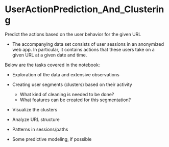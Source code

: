 # UserActionPrediction_And_Clustering
Predict the actions based on the user behavior for the given URL


* The accompanying data set consists of user sessions in an anonymized web app. In particular, it contains actions that these users take on a given URL at a given date and time.


Below are the tasks covered in the notebook:

* Exploration of the data and extensive observations
* Creating user segments (clusters) based on their activity
  * What kind of cleaning is needed to be done?
  * What features can be created for this segmentation?
 
* Visualize the clusters
* Analyze URL structure
* Patterns in sessions/paths
* Some predictive modeling, if possible

